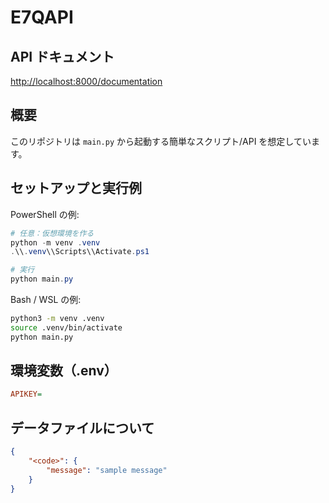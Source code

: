 # E7QAPI

## API ドキュメント

<http://localhost:8000/documentation>

## 概要

このリポジトリは `main.py` から起動する簡単なスクリプト/API を想定しています。

## セットアップと実行例

PowerShell の例:

```powershell
# 任意：仮想環境を作る
python -m venv .venv
.\\.venv\\Scripts\\Activate.ps1

# 実行
python main.py
```

Bash / WSL の例:

```bash
python3 -m venv .venv
source .venv/bin/activate
python main.py
```

## 環境変数（.env）

```ini
APIKEY=
```

## データファイルについて

```json
{
    "<code>": {
        "message": "sample message"
    }
}
```
